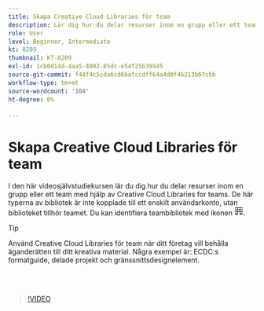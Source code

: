 ```yaml
---
title: Skapa Creative Cloud Libraries för team
description: Lär dig hur du delar resurser inom en grupp eller ett team med Creative Cloud Libraries for teams
role: User
level: Beginner, Intermediate
kt: 8209
thumbnail: KT-8209
exl-id: 1cb0d14d-4aa5-4002-85dc-e54f25b39945
source-git-commit: f44f4c5cda6cd6bafccdff64a4d0f46213b67cbb
workflow-type: tm+mt
source-wordcount: '104'
ht-degree: 0%

---
```


# Skapa Creative Cloud Libraries för team

I den här videosjälvstudiekursen lär du dig hur du delar resurser inom en grupp eller ett team med hjälp av Creative Cloud Libraries for teams. De här typerna av bibliotek är inte kopplade till ett enskilt användarkonto, utan biblioteket tillhör teamet. Du kan identifiera teambibliotek med ikonen ![Building image](assets/Smock_Building_18_N.png).

>[!TIP]
>
>Använd Creative Cloud Libraries för team när ditt företag vill behålla äganderätten till ditt kreativa material. Några exempel är: ECDC:s formatguide, delade projekt och gränssnittsdesignelement.

<br> 

>[!VIDEO](https://video.tv.adobe.com/v/335325?hidetitle=true)
